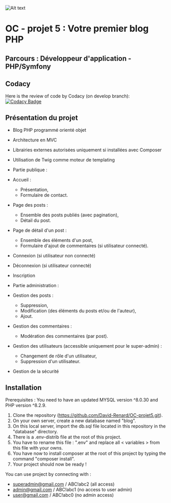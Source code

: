 ![Alt text](public/favicon.ico)
# OC - projet 5 : Votre premier blog PHP
## Parcours : Développeur d'application - PHP/Symfony

## Codacy
Here is the review of code by Codacy (on develop branch): [![Codacy Badge](https://app.codacy.com/project/badge/Grade/ec77af334aeb420f86577fe842d8e995)](https://app.codacy.com/gh/David-Renard/OC-projet5/dashboard?utm_source=gh&utm_medium=referral&utm_content=&utm_campaign=Badge_grade)

## Présentation du projet
*   Blog PHP programmé orienté objet
*   Architecture en MVC
*   Librairies externes autorisées uniquement si installées avec Composer
*   Utilisation de Twig comme moteur de templating
*   Partie publique :
*   Accueil :

      *   Présentation,
      *   Formulaire de contact.
*   Page des posts :

      *   Ensemble des posts publiés (avec pagination),
      *   Détail du post.
*   Page de détail d'un post :

      *   Ensemble des éléments d'un post,
      *   Formulaire d'ajout de commentaires (si utilisateur connecté).
*   Connexion (si utilisateur non connecté)
*   Déconnexion (si utilisateur connecté)
*   Inscription
*   Partie administration :
*   Gestion des posts :

      *   Suppression,
      *   Modification (des éléments du posts et/ou de l'auteur),
      *   Ajout.
*   Gestion des commentaires :

      *   Modération des commentaires (par post).
*   Gestion des utilisateurs (accessible uniquement pour le super-admin) :

      *   Changement de rôle d'un utilisateur,
      *   Suppression d'un utilisateur.
*   Gestion de la sécurité

## Installation
Prerequisites : You need to have an updated MYSQL version ^8.0.30 and PHP version ^8.2.9.

1.  Clone the repository (https://github.com/David-Renard/OC-projet5.git).
2.  On your own server, create a new database named "blog".
3.  On this local server, import the db.sql file located in this repository in the "database" directory.
4.  There is a .env-distrib file at the root of this project.
5.  You have to rename this file : ".env" and replace all < variables > from this file with your owns.
6.  You have now to install composer at the root of this project by typing the command "composer install".
7.  Your project should now be ready !

You can use project by connecting with :
*   superadmin@gmail.com / ABC!abc2 (all access)
*   admin@gmail.com / ABC!abc1 (no access to user admin)
*   user@gmail.com / ABC!abc0 (no admin access)